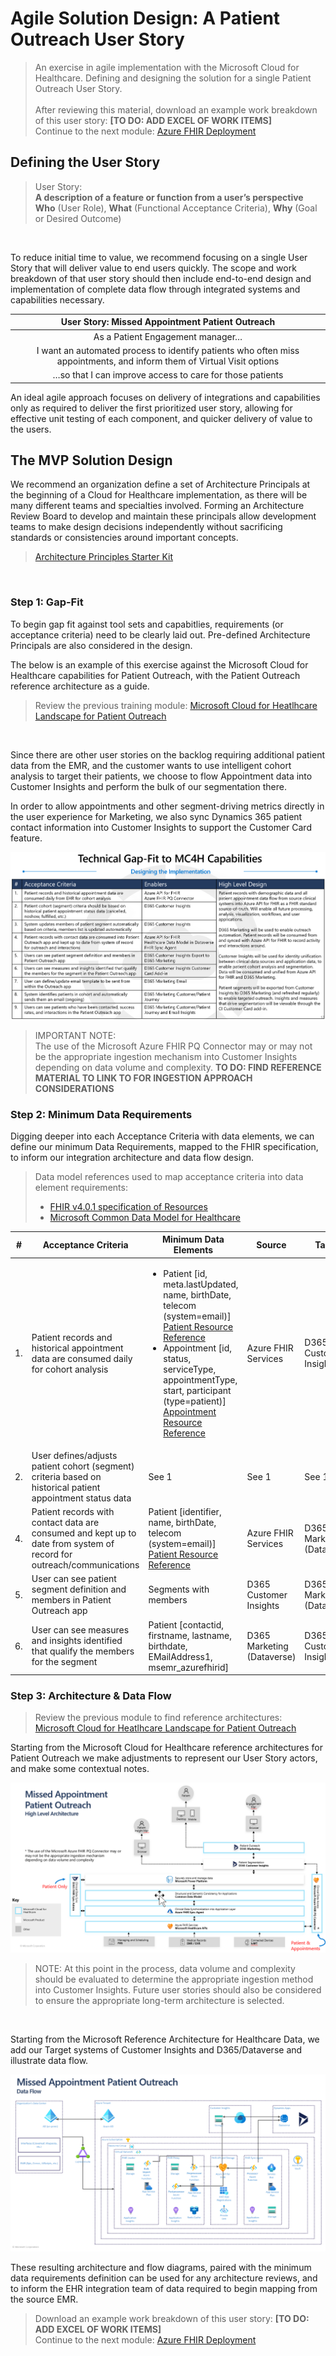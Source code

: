 # Agile Solution Design: A Patient Outreach User Story
> An exercise in agile implementation with the Microsoft Cloud for Healthcare. Defining and designing the solution for a single Patient Outreach User Story. <BR><BR>
> After reviewing this material, download an example work breakdown of this user story: **[TO DO: ADD EXCEL OF WORK ITEMS]**<br>
Continue to the next module: [Azure FHIR Deployment](https://github.com/microsoft/MC4H-Acceleration/tree/main/PatientOutreach_UserStoryTraining/2_Azure_Deployment)

## Defining the User Story

> User Story:<br>
**A description of a feature or function from a user’s perspective**<br>
**Who** (User Role), **What** (Functional Acceptance Criteria), **Why** (Goal or Desired Outcome)
<br>

To reduce initial time to value, we recommend focusing on a single User Story that will deliver value to end users quickly. The scope and work breakdown of that user story should then include end-to-end design and implementation of complete data flow through integrated systems and capabilities necessary.

| **User Story: Missed Appointment Patient Outreach** |
| :---: | 
| As a Patient Engagement manager… |
| I want an automated process to identify patients who often miss appointments, and inform them of Virtual Visit options |
| …so that I can improve access to care for those patients |


An ideal agile approach focuses on delivery of integrations and capabilities only as required to deliver the first prioritized user story, allowing for effective unit testing of each component, and quicker delivery of value to the users. 

## The MVP Solution Design
We recommend an organization define a set of Architecture Principals at the beginning of a Cloud for Healthcare implementation, as there will be many different teams and specialties involved. Forming an Architecture Review Board to develop and maintain these principals allow development teams to make design decisions independently without sacrificing standards or consistencies around important concepts. 

> [Architecture Principles Starter Kit](./ArchitecturePrincipleStarterKit.docx) 
<br>

### Step 1: Gap-Fit

To begin gap fit against tool sets and capabitlies, requirements (or acceptance criteria) need to be clearly laid out. Pre-defined Architecture Principals are also considered in the design.

The below is an example of this exercise against the Microsoft Cloud for Healthcare capabilities for Patient Outreach, with the Patient Outreach reference architecture as a guide. 

> Review the previous training module: [Microsoft Cloud for Heatlhcare Landscape for Patient Outreach](https://github.com/microsoft/MC4H-Acceleration/tree/main/PatientOutreach_UserStoryTraining/0_MC4H_Landscape)
<br>

Since there are other user stories on the backlog requiring additional patient data from the EMR, and the customer wants to use intelligent cohort analysis to target their patients, we choose to flow Appointment data into Customer Insights and perform the bulk of our segmentation there. 

In order to allow appointments and other segment-driving metrics directly in the user experience for Marketing, we also sync Dynamics 365 patient contact information into Customer Insights to support the Customer Card feature. 



![Technical Gap-Fit to Microsoft Cloud for Healthcare Capabilities](./Gap-Fit.png)

> IMPORTANT NOTE:<br>
The use of the Microsoft Azure FHIR PQ Connector may or may not be the appropriate ingestion mechanism into Customer Insights depending on data volume and complexity. **TO DO: FIND REFERENCE MATERIAL TO LINK TO FOR INGESTION APPROACH CONSIDERATIONS**

### Step 2: Minimum Data Requirements

Digging deeper into each Acceptance Criteria with data elements, we can define our minimum Data Requirements, mapped to the FHIR specification, to inform our integration architecture and data flow design. 

> Data model references used to map acceptance criteria into data element requirements:<br>
> * [FHIR v4.0.1 specification of Resources](https://www.hl7.org/fhir/resourcelist.html) 
> * [Microsoft Common Data Model for Healthcare](https://docs.microsoft.com/en-us/common-data-model/schema/core/industrycommon/healthcare/healthcare-overview)

| # | Acceptance Criteria | Minimum Data Elements | Source | Target |
| --- | --- | --- | --- | --- |
| 1. | Patient records and historical appointment data are consumed daily for cohort analysis | <ul><li>Patient [id, meta.lastUpdated, name, birthDate, telecom (system=email)]<br>[Patient Resource Reference](https://www.hl7.org/fhir/patient.html)</li><li>Appointment [id, status, serviceType, appointmentType, start, participant (type=patient)]<br>[Appointment Resource Reference](https://www.hl7.org/fhir/appointment.html)</li> | Azure FHIR Services | D365 Customer Insights |
| 2. | User defines/adjusts patient cohort (segment) criteria based on historical patient appointment status data | See 1 | See 1 | See 1 |
| 4. | Patient records with contact data are consumed and kept up to date from system of record for outreach/communications | Patient [identifier, name, birthDate, telecom (system=email)]<br>[Patient Resource Reference](https://www.hl7.org/fhir/patient.html) | Azure FHIR Services | D365 Marketing (Dataverse) |
| 5. | User can see patient segment definition and members in Patient Outreach app | Segments with members | D365 Customer Insights | D365 Marketing (Dataverse) |
| 6. | User can see measures and insights identified that qualify the members for the segment | Patient [contactid, firstname, lastname, birthdate, EMailAddress1, msemr_azurefhirid] | D365 Marketing (Dataverse) | D365 Customer Insights |

### Step 3: Architecture & Data Flow

> Review the previous module to find reference architectures:<br> [Microsoft Cloud for Heatlhcare Landscape for Patient Outreach](https://github.com/microsoft/MC4H-Acceleration/tree/main/PatientOutreach_UserStoryTraining/0_MC4H_Landscape)

Starting from the Microsoft Cloud for Healthcare reference architectures for Patient Outreach we make adjustments to represent our User Story actors, and make some contextual notes.

![Missed Appointment Patient Outreach High Level Architecture](MissedAptPatientOutreachArchitecture.png)


> NOTE: At this point in the process, data volume and complexity should be evaluated to determine the appropriate ingestion method into Customer Insights. Future user stories should also be considered to ensure the appropriate long-term architecture is selected. 
<br>

Starting from the Microsoft Reference Architecture for Healthcare Data, we add our Target systems of Customer Insights and D365/Dataverse and illustrate data flow.

![Missed Appointment Patient Outreach Data Flow](MissedAptPatientOutreachDataFlow.png)

These resulting architecture and flow diagrams, paired with the minimum data requirements definition can be used for any architecture reviews, and to inform the EHR integration team of data required to begin mapping from the source EMR. 

> Download an example work breakdown of this user story: **[TO DO: ADD EXCEL OF WORK ITEMS]**<br>
Continue to the next module: [Azure FHIR Deployment](https://github.com/microsoft/MC4H-Acceleration/tree/main/PatientOutreach_UserStoryTraining/2_Azure_Deployment)